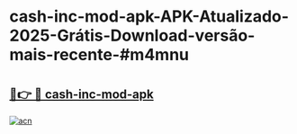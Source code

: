 # cash-inc-mod-apk-APK-Atualizado-2025-Grátis-Download-versão-mais-recente-#m4mnu

# <h2><a href="https://ainizakaria.my?title=cash-inc-mod-apk&ref=24M">🔗👉 🔴 cash-inc-mod-apk</a></h2>

[![acn](https://github.com/user-attachments/assets/0f9c940e-d8b0-45ae-aac7-cd30a18b3e1c)](https://ainizakaria.my?title=cash-inc-mod-apk&ref=24M)

